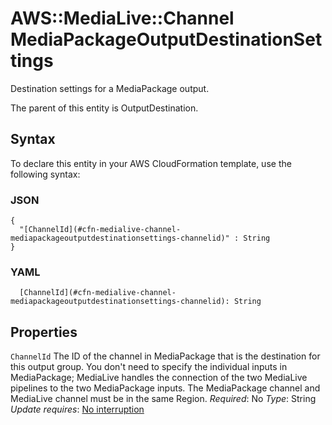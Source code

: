 # AWS::MediaLive::Channel MediaPackageOutputDestinationSettings<a name="aws-properties-medialive-channel-mediapackageoutputdestinationsettings"></a>

Destination settings for a MediaPackage output\.

The parent of this entity is OutputDestination\.

## Syntax<a name="aws-properties-medialive-channel-mediapackageoutputdestinationsettings-syntax"></a>

To declare this entity in your AWS CloudFormation template, use the following syntax:

### JSON<a name="aws-properties-medialive-channel-mediapackageoutputdestinationsettings-syntax.json"></a>

```
{
  "[ChannelId](#cfn-medialive-channel-mediapackageoutputdestinationsettings-channelid)" : String
}
```

### YAML<a name="aws-properties-medialive-channel-mediapackageoutputdestinationsettings-syntax.yaml"></a>

```
  [ChannelId](#cfn-medialive-channel-mediapackageoutputdestinationsettings-channelid): String
```

## Properties<a name="aws-properties-medialive-channel-mediapackageoutputdestinationsettings-properties"></a>

`ChannelId`  <a name="cfn-medialive-channel-mediapackageoutputdestinationsettings-channelid"></a>
The ID of the channel in MediaPackage that is the destination for this output group\. You don't need to specify the individual inputs in MediaPackage; MediaLive handles the connection of the two MediaLive pipelines to the two MediaPackage inputs\. The MediaPackage channel and MediaLive channel must be in the same Region\.
*Required*: No
*Type*: String
*Update requires*: [No interruption](https://docs.aws.amazon.com/AWSCloudFormation/latest/UserGuide/using-cfn-updating-stacks-update-behaviors.html#update-no-interrupt)
